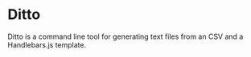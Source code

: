 Ditto
=====

Ditto is a command line tool for generating text files from an CSV and a Handlebars.js template.